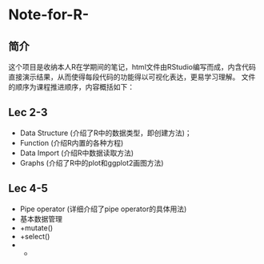 # Note-for-R-
## 简介
这个项目是收纳本人R在学期间的笔记，html文件由RStudio编写而成，内含代码直接演示结果，从而使得每段代码的功能得以可视化表达，更易学习理解。
文件的顺序为课程推进顺序，内容概括如下：
## Lec 2-3
+ Data Structure (介绍了R中的数据类型，即创建方法)；
+ Function (介绍R内置的各种方程)
+ Data Import (介绍R中数据读取方法)
+ Graphs (介绍了R中的plot和ggplot2画图方法)
## Lec 4-5
+ Pipe operator (详细介绍了pipe operator的具体用法)
+ 基本数据管理
+ +mutate()
+ +select()
+ +
